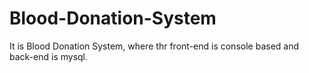 # Blood-Donation-System

It is Blood Donation System, where thr front-end is console based and back-end is mysql.
